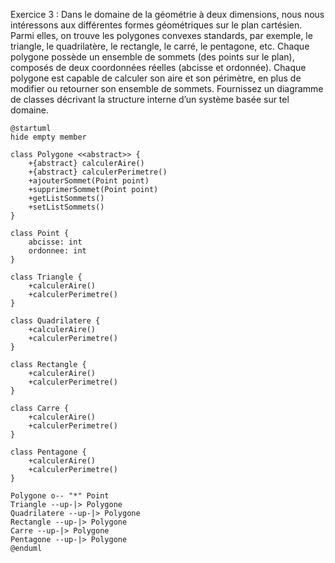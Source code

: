 Exercice 3 : Dans le domaine de la géométrie à deux dimensions, nous nous intéressons aux différentes formes
géométriques sur le plan cartésien. Parmi elles, on trouve les polygones convexes standards, par exemple, le triangle,
le quadrilatère, le rectangle, le carré, le pentagone, etc. Chaque polygone possède un ensemble de sommets (des
points sur le plan), composés de deux coordonnées réelles (abcisse et ordonnée). Chaque polygone est capable
de calculer son aire et son périmètre, en plus de modifier ou retourner son ensemble de sommets. Fournissez un
diagramme de classes décrivant la structure interne d’un système basée sur tel domaine.

```plantuml
@startuml
hide empty member

class Polygone <<abstract>> {
    +{abstract} calculerAire()
    +{abstract} calculerPerimetre()
    +ajouterSommet(Point point)
    +supprimerSommet(Point point)
    +getListSommets()
    +setListSommets()
}

class Point {
    abcisse: int
    ordonnee: int
}

class Triangle {
    +calculerAire()
    +calculerPerimetre() 
}

class Quadrilatere {
    +calculerAire()
    +calculerPerimetre() 
}

class Rectangle {
    +calculerAire()
    +calculerPerimetre() 
}

class Carre {
    +calculerAire()
    +calculerPerimetre() 
}

class Pentagone {
    +calculerAire()
    +calculerPerimetre() 
}

Polygone o-- "*" Point
Triangle --up-|> Polygone
Quadrilatere --up-|> Polygone
Rectangle --up-|> Polygone
Carre --up-|> Polygone
Pentagone --up-|> Polygone
@enduml
```